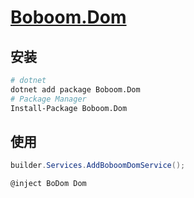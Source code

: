 # [Boboom.Dom](https://github.com/chenshenchao/boboom)

## 安装

```bash
# dotnet
dotnet add package Boboom.Dom
# Package Manager
Install-Package Boboom.Dom
```

## 使用

```csharp
builder.Services.AddBoboomDomService();
```

```razor
@inject BoDom Dom
```
